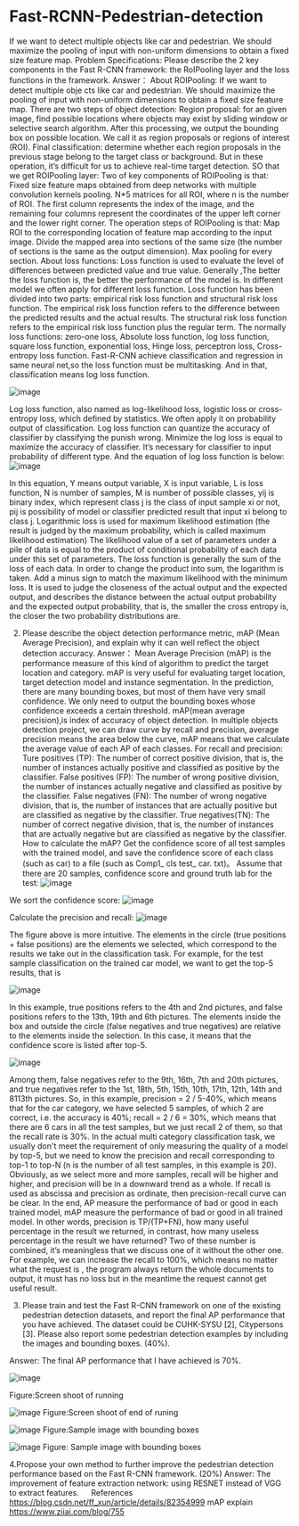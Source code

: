 # Fast-RCNN-Pedestrian-detection
If we want to detect multiple objects like car and pedestrian. We should maximize the pooling of input with non-uniform dimensions to obtain a fixed size feature map. 
Problem Specifications: 
	Please describe the 2 key components in the Fast R-CNN framework: the RoIPooling layer and the loss functions in the framework. 
Answer：
About ROIPooling:
	If we want to detect multiple obje	cts like car and pedestrian. We should maximize the pooling of input with non-uniform dimensions to obtain a fixed size feature map. There are two steps of object detection:
	Region proposal: for an given image, find possible locations where objects may exist by sliding window or selective search algorithm. After this processing, we output the bounding box on possible location. We call it as region proposals or regions of interest (ROI).
	Final classification: determine whether each region proposals in the previous stage belong to the target class or background.
But in these operation, it’s difficult for us to achieve real-time target detection. SO that we get ROIPooling layer:
Two of key components of ROIPooling is that:
	Fixed size feature maps obtained from deep networks with multiple convolution kernels pooling.
	N*5 matrices for all ROI, where n is the number of ROI. The first column represents the index of the image, and the remaining four columns represent the coordinates of the upper left corner and the lower right corner.
The operation steps of ROIPooling is that:
	Map ROI to the corresponding location of feature map according to the input image.
	Divide the mapped area into sections of the same size (the number of sections is the same as the output dimension).
	Max pooling for every section.
About loss functions:
Loss function is used to evaluate the level of differences between predicted value and true value. Generally ,The better the loss function is, the better the performance of the model is. In different model we often apply for different loss function.
Loss function has been divided into two parts: empirical risk loss function and structural risk loss function. The empirical risk loss function refers to the difference between the predicted results and the actual results. The structural risk loss function refers to the empirical risk loss function plus the regular term. The normally loss functions: zero-one loss, Absolute loss function, log loss function, square loss function, exponential loss, Hinge loss, perceptron loss, Cross-entropy loss function.
Fast-R-CNN achieve classification and regression in same neural net,so the loss function must be multitasking. And in that, classification means log loss function.
 
![image](https://github.com/STPChenFang/Fast-RCNN-Pedestrian-detection/blob/main/Fast%20RCNN%20IMG/image001.png)

Log loss function, also named as log-likelihood loss, logistic loss or cross-entropy loss, which defined by statistics. We often apply it on probability output of classification.
Log loss function can quantize the accuracy of classifier by classifying the punish wrong. Minimize the log loss is equal to maximize the accuracy of classifier. It’s necessary for classifier to input probability of different type. And the equation of log loss function is below:
![image](https://github.com/STPChenFang/Fast-RCNN-Pedestrian-detection/blob/main/Fast%20RCNN%20IMG/image003.png)

In this equation, Y means output variable, X is input variable, L is loss function, N is number of samples, M is number of possible classes, yij is binary index, which represent class j is the class of input sample xi or not, pij is possibility of model or classifier predicted result that input xi belong to class j.
Logarithmic loss is used for maximum likelihood estimation (the result is judged by the maximum probability, which is called maximum likelihood estimation)
The likelihood value of a set of parameters under a pile of data is equal to the product of conditional probability of each data under this set of parameters. The loss function is generally the sum of the loss of each data. In order to change the product into sum, the logarithm is taken.
Add a minus sign to match the maximum likelihood with the minimum loss. It is used to judge the closeness of the actual output and the expected output, and describes the distance between the actual output probability and the expected output probability, that is, the smaller the cross entropy is, the closer the two probability distributions are.

2. Please describe the object detection performance metric, mAP (Mean Average Precision), and explain why it can well reflect the object detection accuracy. 
Answer：
Mean Average Precision (mAP) is the performance measure of this kind of algorithm to predict the target location and category. mAP is very useful for evaluating target location, target detection model and instance segmentation.
In the prediction, there are many bounding boxes, but most of them have very small confidence. We only need to output the bounding boxes whose confidence exceeds a certain threshold.
mAP(mean average precision),is index of accuracy of object detection. In multiple objects detection project, we can draw curve by recall and precision, average precision means the area below the curve, mAP means that we calculate the average value of each AP of each classes.
For recall and precision:
Ture positives (TP): The number of correct positive division, that is, the number of instances actually positive and classified as positive by the classifier.
False positives (FP): The number of wrong positive division, the number of instances actually negative and classified as positive by the classifier.
False negatives (FN): The number of wrong negative division, that is, the number of instances that are actually positive but are classified as negative by the classifier.
True negatives(TN): The number of correct negative division, that is, the number of instances that are actually negative but are classified as negative by the classifier.
How to calculate the mAP?
	Get the confidence score of all test samples with the trained model, and save the confidence score of each class (such as car) to a file (such as Comp1_ cls test_ car. txt)。 Assume that there are 20 samples, confidence score and ground truth lab for the test:
![image](https://github.com/STPChenFang/Fast-RCNN-Pedestrian-detection/blob/main/Fast%20RCNN%20IMG/image005.png)

We sort the confidence score:
![image](https://github.com/STPChenFang/Fast-RCNN-Pedestrian-detection/blob/main/Fast%20RCNN%20IMG/image007.png)

Calculate the precision and recall:
![image](https://github.com/STPChenFang/Fast-RCNN-Pedestrian-detection/blob/main/Fast%20RCNN%20IMG/image009.png)

The figure above is more intuitive. The elements in the circle (true positions + false positions) are the elements we selected, which correspond to the results we take out in the classification task. For example, for the test sample classification on the trained car model, we want to get the top-5 results, that is 

![image](https://github.com/STPChenFang/Fast-RCNN-Pedestrian-detection/blob/main/Fast%20RCNN%20IMG/image011.png)

In this example, true positions refers to the 4th and 2nd pictures, and false positions refers to the 13th, 19th and 6th pictures. The elements inside the box and outside the circle (false negatives and true negatives) are relative to the elements inside the selection. In this case, it means that the confidence score is listed after top-5.

![image](https://github.com/STPChenFang/Fast-RCNN-Pedestrian-detection/blob/main/Fast%20RCNN%20IMG/image013.png)

Among them, false negatives refer to the 9th, 16th, 7th and 20th pictures, and true negatives refer to the 1st, 18th, 5th, 15th, 10th, 17th, 12th, 14th and 8113th pictures.
So, in this example, precision = 2 / 5-40%, which means that for the car category, we have selected 5 samples, of which 2 are correct, i.e. the accuracy is 40%; recall = 2 / 6 = 30%, which means that there are 6 cars in all the test samples, but we just recall 2 of them, so that the recall rate is 30%.
In the actual multi category classification task, we usually don't meet the requirement of only measuring the quality of a model by top-5, but we need to know the precision and recall corresponding to top-1 to top-N (n is the number of all test samples, in this example is 20). Obviously, as we select more and more samples, recall will be higher and higher, and precision will be in a downward trend as a whole. If recall is used as abscissa and precision as ordinate, then precision-recall curve can be clear.
	In the end, AP measure the performance of bad or good in each trained model, mAP measure the performance of bad or good in all trained model. In other words, precision is TP/(TP+FN), how many useful percentage in the result we returned, in contrast, how many useless percentage in the result we have returned? Two of these number is combined, it’s meaningless that we discuss one of it without the other one. For example, we can increase the recall to 100%, which means no matter what the request is , the program always return the whole documents to output, it must has no loss but in the meantime the request cannot get useful result.

3. Please train and test the Fast R-CNN framework on one of the existing pedestrian detection datasets, and report the final AP performance that you have achieved.  The dataset could be CUHK-SYSU [2], Citypersons [3].   Please also report some pedestrian detection examples by including the images and bounding boxes.  (40%).  

Answer:
The final AP performance that I have achieved is 70%.

![image](https://github.com/STPChenFang/Fast-RCNN-Pedestrian-detection/blob/main/Fast%20RCNN%20IMG/image015.png)

Figure:Screen shoot of running

![image](https://github.com/STPChenFang/Fast-RCNN-Pedestrian-detection/blob/main/Fast%20RCNN%20IMG/image017.png)
Figure:Screen shoot of end of runing

![image](https://github.com/STPChenFang/Fast-RCNN-Pedestrian-detection/blob/main/Fast%20RCNN%20IMG/image0119.png)
Figure:Sample image with bounding boxes

![image](https://github.com/STPChenFang/Fast-RCNN-Pedestrian-detection/blob/main/Fast%20RCNN%20IMG/image021.png)
Figure: Sample image with bounding boxes



4.Propose your own method to further improve the pedestrian detection performance based on the Fast R-CNN framework. (20%) 
	Answer: The improvement of feature extraction network: using RESNET instead of VGG to extract features.
 
References
	https://blog.csdn.net/ff_xun/article/details/82354999 mAP explain
	https://www.ziiai.com/blog/755 
